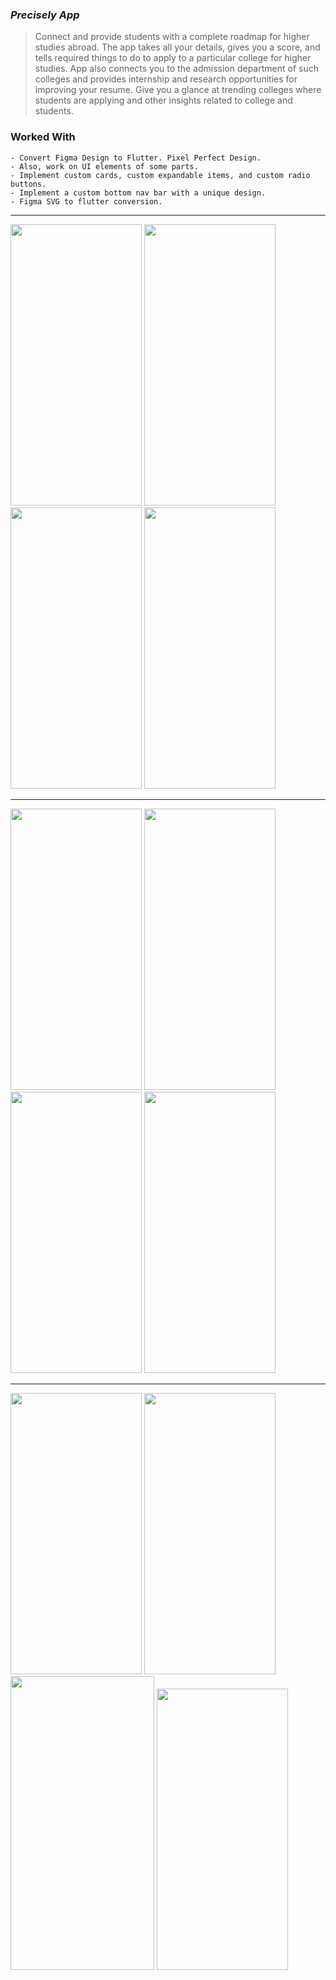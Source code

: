 ### *Precisely App*

> Connect and provide students with a complete roadmap for higher studies abroad. The app takes all your details, gives you a score, and tells required things to do to apply to a particular college for higher studies. App also connects you to the admission department of such colleges and provides internship and research opportunities for improving your resume. Give you a glance at trending colleges where students are applying and other insights related to college and students.

### Worked With
    - Convert Figma Design to Flutter. Pixel Perfect Design.
    - Also, work on UI elements of some parts.
    - Implement custom cards, custom expandable items, and custom radio buttons.
    - Implement a custom bottom nav bar with a unique design.
    - Figma SVG to flutter conversion.
---
<div>
<img src="https://user-images.githubusercontent.com/37010915/167237430-898dccd7-4448-4991-98bc-d60f39f8f916.png" width="210px" height="450px"  />
<img src="https://user-images.githubusercontent.com/37010915/167237433-04aa2680-3062-44a9-8fb0-b613152152e7.png" width="210px" height="450px"  />
<img src="https://user-images.githubusercontent.com/37010915/167237437-a7a20606-0d80-4073-8fc3-16cd1b272c06.png" width="210px" height="450px"  />
<img src="https://user-images.githubusercontent.com/37010915/167237438-1cb50e36-093e-4eaf-ae2a-4e7881115576.png" width="210px" height="450px"  />
</div>
<hr/>
<div>
<img src="https://user-images.githubusercontent.com/37010915/167237439-f193061f-f911-440c-9f40-4faa4039baca.png" width="210px" height="450px" />
<img src="https://user-images.githubusercontent.com/37010915/167237440-da8e86ad-4649-4f75-bfe3-ab2209dee4ca.png" width="210px" height="450px" />
<img src="https://user-images.githubusercontent.com/37010915/167237442-6bc6a472-6062-4aeb-86a9-a00bfd9597fe.png" width="210px" height="450px" />
<img src="https://user-images.githubusercontent.com/37010915/167237443-6c4c5795-3b0a-40ee-807a-4b0eb62850e6.png" width="210px" height="450px" />
</div>
<hr/>
<div>
<img src="https://user-images.githubusercontent.com/37010915/167237444-b0b20242-a914-4690-b6c7-dc7194b7127a.png" width="210px" height="450px" />
<img src="https://user-images.githubusercontent.com/37010915/167237445-ceea10b6-8fe3-4b1a-9867-d5788a21f9fd.png" width="210px" height="450px" />
<img src="https://user-images.githubusercontent.com/37010915/167237447-4ae1c1e6-b3dc-4f17-a5f7-aba6178f8470.png" width="230px" height="470px" />
<img src="https://user-images.githubusercontent.com/37010915/167237450-060ee890-06a0-4698-a2ce-0e21b10c5e1b.png" width="210px" height="450px" />
</div>

